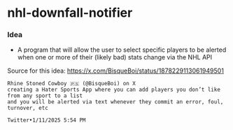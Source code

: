 # nhl-downfall-notifier

### Idea
- A program that will allow the user to select specific players to be alerted when one or more of their (likely bad) 
  stats change via the NHL API

Source for this idea: https://x.com/BisqueBoi/status/1878229113061949501
```text
Rhine Stoned Cowboy 🇵🇸 (@BisqueBoi) on X
creating a Hater Sports App where you can add players you don’t like from any sport to a list 
and you will be alerted via text whenever they commit an error, foul, turnover, etc

Twitter•1/11/2025 5:54 PM
```
